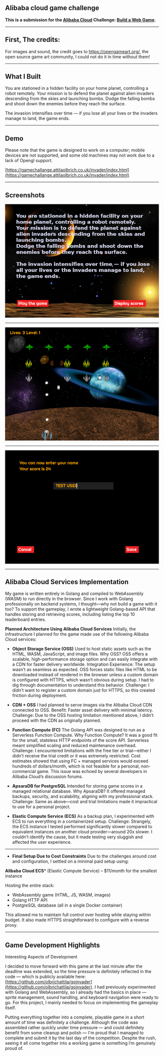 ## Alibaba cloud game challenge

**This is a submission for the [Alibaba Cloud](https://int.alibabacloud.com/m/1000402443/) Challenge: [Build a Web Game](https://dev.to/challenges/alibaba).**

---

## First, The credits:
For images and sound, the credit goes to https://opengameart.org/, the open source game art community, I could not do it in time without them!

----

## What I Built
You are stationed in a hidden facility on your home planet, controlling a robot remotely.
Your mission is to defend the planet against alien invaders descending from the skies and launching bombs.
Dodge the falling bombs and shoot down the enemies before they reach the surface.

The invasion intensifies over time — if you lose all your lives or the invaders manage to land, the game ends.

---

## Demo

Please note that the game is designed to work on a computer; mobile devices are not supported, and some old machines may not work due to a lack of Opengl support.

[https://gamechallange.attilaolbrich.co.uk/invader/index.html](https://gamechallange.attilaolbrich.co.uk/invader/index.html)

---

## Screenshots


![Opening page](https://raw.githubusercontent.com/olbrichattila/goinvader/main/screenshots/s1.png)

---

![Opening page](https://raw.githubusercontent.com/olbrichattila/goinvader/main/screenshots/s2.png)

---

![Opening page](https://raw.githubusercontent.com/olbrichattila/goinvader/main/screenshots/s3.png)

---

## Alibaba Cloud Services Implementation

My game is written entirely in Golang and compiled to WebAssembly (WASM) to run directly in the browser. Since I work with Golang professionally on backend systems, I thought—why not build a game with it too? To support the gameplay, I wrote a lightweight Golang-based API that handles storing and retrieving scores, including listing the top 10 leaderboard entries.


**Planned Architecture Using Alibaba Cloud Services**
Initially, the infrastructure I planned for the game made use of the following Alibaba Cloud services:

- **Object Storage Service (OSS)**
Used to host static assets such as the HTML, WASM, JavaScript, and image files.
Why OSS? OSS offers a scalable, high-performance storage option and can easily integrate with a CDN for faster delivery worldwide.
Integration Experience: The setup wasn’t as seamless as expected. OSS forces static files like HTML to be downloaded instead of rendered in the browser unless a custom domain is configured with HTTPS, which wasn’t obvious during setup. I had to dig through documentation to understand this behavior.
Challenge: I didn’t want to register a custom domain just for HTTPS, so this created friction during deployment.

- **CDN + OSS**
I had planned to serve images via the Alibaba Cloud CDN connected to OSS.
Benefit: Faster asset delivery with minimal latency.
Challenge: Due to the OSS hosting limitation mentioned above, I didn’t proceed with the CDN as originally planned.

- **Function Compute (FC)**
The Golang API was designed to run as a Serverless Function Compute.
Why Function Compute? It was a good fit for the small, stateless HTTP endpoints of the score API. Serverless meant simplified scaling and reduced maintenance overhead.
Challenge: I encountered limitations with the free tier or trial—either I didn’t receive the trial credit or it was extremely restricted. Cost estimates showed that using FC + managed services would exceed hundreds of dollars/month, which is not feasible for a personal, non-commercial game. This issue was echoed by several developers in Alibaba Cloud’s discussion forums.

- **ApsaraDB for PostgreSQL**
Intended for storing game scores in a managed relational database.
Why ApsaraDB? It offered managed backups, security, and scalability, aligning with my professional stack.
Challenge: Same as above—cost and trial limitations made it impractical to use for a personal project.

- **Elastic Compute Service (ECS)**
As a backup plan, I experimented with ECS to run everything in a containerized setup.
Challenge: Strangely, the ECS instance I tested performed significantly slower compared to equivalent instances on another cloud provider—around 20x slower. I couldn’t identify the cause, but it made testing very sluggish and affected the user experience.

---

- **Final Setup Due to Cost Constraints**
Due to the challenges around cost and configuration, I settled on a minimal paid setup using:

**Alibaba Cloud ECS*** (Elastic Compute Service) – $11/month for the smallest instance

Hosting the entire stack:
- WebAssembly game (HTML, JS, WASM, images)
- Golang HTTP API
- PostgreSQL database (all in a single Docker container)

This allowed me to maintain full control over hosting while staying within budget. It also made HTTPS straightforward to configure with a reverse proxy.

---

## Game Development Highlights
Interesting Aspects of Development

I decided to move forward with this game at the last minute after the deadline was extended, so the time pressure is definitely reflected in the code — which is publicly available here: [https://github.com/olbrichattila/goinvader](https://github.com/olbrichattila/goinvader).
I had previously experimented with Golang and WebAssembly, so I already had the basics in place — sprite management, sound handling, and keyboard navigation were ready to go. For this project, I mainly needed to focus on implementing the gameplay itself.

Putting everything together into a complete, playable game in a short amount of time was definitely a challenge. Although the code was assembled rather quickly under time pressure — and could definitely benefit from some cleanup and polish — I'm proud that I managed to complete and submit it by the last day of the competition. Despite the rush, seeing it all come together into a working game is something I’m genuinely proud of.
